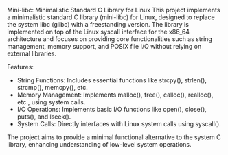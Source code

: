 Mini-libc: Minimalistic Standard C Library for Linux
This project implements a minimalistic standard C library (mini-libc) for Linux, designed to replace the system libc (glibc) with a freestanding version. The library is implemented on top of the Linux syscall interface for the x86_64 architecture and focuses on providing core functionalities such as string management, memory support, and POSIX file I/O without relying on external libraries.

Features:
- String Functions: Includes essential functions like strcpy(), strlen(), strcmp(), memcpy(), etc.
- Memory Management: Implements malloc(), free(), calloc(), realloc(), etc., using system calls.
- I/O Operations: Implements basic I/O functions like open(), close(), puts(), and lseek().
- System Calls: Directly interfaces with Linux system calls using syscall().

The project aims to provide a minimal functional alternative to the system C library, enhancing understanding of low-level system operations.

